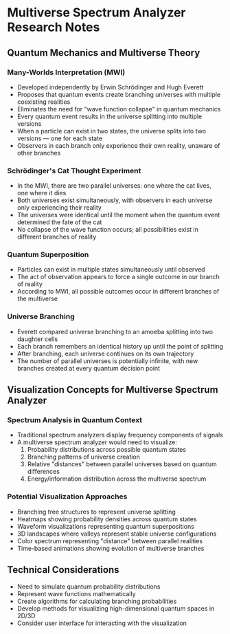 # Multiverse Spectrum Analyzer Research Notes

## Quantum Mechanics and Multiverse Theory

### Many-Worlds Interpretation (MWI)
- Developed independently by Erwin Schrödinger and Hugh Everett
- Proposes that quantum events create branching universes with multiple coexisting realities
- Eliminates the need for "wave function collapse" in quantum mechanics
- Every quantum event results in the universe splitting into multiple versions
- When a particle can exist in two states, the universe splits into two versions — one for each state
- Observers in each branch only experience their own reality, unaware of other branches

### Schrödinger's Cat Thought Experiment
- In the MWI, there are two parallel universes: one where the cat lives, one where it dies
- Both universes exist simultaneously, with observers in each universe only experiencing their reality
- The universes were identical until the moment when the quantum event determined the fate of the cat
- No collapse of the wave function occurs; all possibilities exist in different branches of reality

### Quantum Superposition
- Particles can exist in multiple states simultaneously until observed
- The act of observation appears to force a single outcome in our branch of reality
- According to MWI, all possible outcomes occur in different branches of the multiverse

### Universe Branching
- Everett compared universe branching to an amoeba splitting into two daughter cells
- Each branch remembers an identical history up until the point of splitting
- After branching, each universe continues on its own trajectory
- The number of parallel universes is potentially infinite, with new branches created at every quantum decision point

## Visualization Concepts for Multiverse Spectrum Analyzer

### Spectrum Analysis in Quantum Context
- Traditional spectrum analyzers display frequency components of signals
- A multiverse spectrum analyzer would need to visualize:
  1. Probability distributions across possible quantum states
  2. Branching patterns of universe creation
  3. Relative "distances" between parallel universes based on quantum differences
  4. Energy/information distribution across the multiverse spectrum

### Potential Visualization Approaches
- Branching tree structures to represent universe splitting
- Heatmaps showing probability densities across quantum states
- Waveform visualizations representing quantum superpositions
- 3D landscapes where valleys represent stable universe configurations
- Color spectrum representing "distance" between parallel realities
- Time-based animations showing evolution of multiverse branches

## Technical Considerations
- Need to simulate quantum probability distributions
- Represent wave functions mathematically
- Create algorithms for calculating branching probabilities
- Develop methods for visualizing high-dimensional quantum spaces in 2D/3D
- Consider user interface for interacting with the visualization
